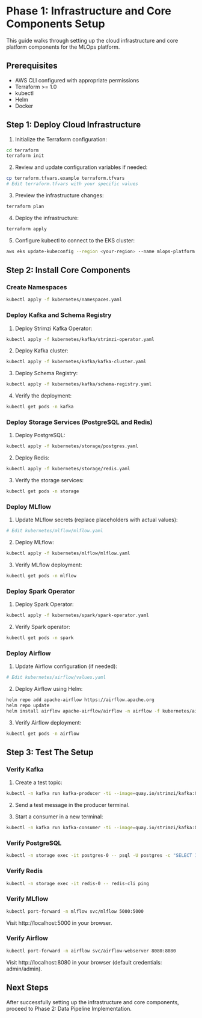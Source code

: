 # Phase 1: Infrastructure and Core Components Setup

This guide walks through setting up the cloud infrastructure and core platform components for the MLOps platform.

## Prerequisites

- AWS CLI configured with appropriate permissions
- Terraform >= 1.0
- kubectl
- Helm
- Docker

## Step 1: Deploy Cloud Infrastructure

1. Initialize the Terraform configuration:

```bash
cd terraform
terraform init
```

2. Review and update configuration variables if needed:

```bash
cp terraform.tfvars.example terraform.tfvars
# Edit terraform.tfvars with your specific values
```

3. Preview the infrastructure changes:

```bash
terraform plan
```

4. Deploy the infrastructure:

```bash
terraform apply
```

5. Configure kubectl to connect to the EKS cluster:

```bash
aws eks update-kubeconfig --region <your-region> --name mlops-platform
```

## Step 2: Install Core Components

### Create Namespaces

```bash
kubectl apply -f kubernetes/namespaces.yaml
```

### Deploy Kafka and Schema Registry

1. Deploy Strimzi Kafka Operator:

```bash
kubectl apply -f kubernetes/kafka/strimzi-operator.yaml
```

2. Deploy Kafka cluster:

```bash
kubectl apply -f kubernetes/kafka/kafka-cluster.yaml
```

3. Deploy Schema Registry:

```bash
kubectl apply -f kubernetes/kafka/schema-registry.yaml
```

4. Verify the deployment:

```bash
kubectl get pods -n kafka
```

### Deploy Storage Services (PostgreSQL and Redis)

1. Deploy PostgreSQL:

```bash
kubectl apply -f kubernetes/storage/postgres.yaml
```

2. Deploy Redis:

```bash
kubectl apply -f kubernetes/storage/redis.yaml
```

3. Verify the storage services:

```bash
kubectl get pods -n storage
```

### Deploy MLflow

1. Update MLflow secrets (replace placeholders with actual values):

```bash
# Edit kubernetes/mlflow/mlflow.yaml
```

2. Deploy MLflow:

```bash
kubectl apply -f kubernetes/mlflow/mlflow.yaml
```

3. Verify MLflow deployment:

```bash
kubectl get pods -n mlflow
```

### Deploy Spark Operator

1. Deploy Spark Operator:

```bash
kubectl apply -f kubernetes/spark/spark-operator.yaml
```

2. Verify Spark operator:

```bash
kubectl get pods -n spark
```

### Deploy Airflow

1. Update Airflow configuration (if needed):

```bash
# Edit kubernetes/airflow/values.yaml
```

2. Deploy Airflow using Helm:

```bash
helm repo add apache-airflow https://airflow.apache.org
helm repo update
helm install airflow apache-airflow/airflow -n airflow -f kubernetes/airflow/values.yaml
```

3. Verify Airflow deployment:

```bash
kubectl get pods -n airflow
```

## Step 3: Test The Setup

### Verify Kafka

1. Create a test topic:

```bash
kubectl -n kafka run kafka-producer -ti --image=quay.io/strimzi/kafka:0.35.0-kafka-3.4.0 --rm=true --restart=Never -- bin/kafka-console-producer.sh --bootstrap-server mlops-kafka-kafka-bootstrap:9092 --topic test
```

2. Send a test message in the producer terminal.

3. Start a consumer in a new terminal:

```bash
kubectl -n kafka run kafka-consumer -ti --image=quay.io/strimzi/kafka:0.35.0-kafka-3.4.0 --rm=true --restart=Never -- bin/kafka-console-consumer.sh --bootstrap-server mlops-kafka-kafka-bootstrap:9092 --topic test --from-beginning
```

### Verify PostgreSQL

```bash
kubectl -n storage exec -it postgres-0 -- psql -U postgres -c "SELECT 1;"
```

### Verify Redis

```bash
kubectl -n storage exec -it redis-0 -- redis-cli ping
```

### Verify MLflow

```bash
kubectl port-forward -n mlflow svc/mlflow 5000:5000
```

Visit http://localhost:5000 in your browser.

### Verify Airflow

```bash
kubectl port-forward -n airflow svc/airflow-webserver 8080:8080
```

Visit http://localhost:8080 in your browser (default credentials: admin/admin).

## Next Steps

After successfully setting up the infrastructure and core components, proceed to Phase 2: Data Pipeline Implementation. 